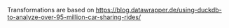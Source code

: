 Transformations are based on https://blog.datawrapper.de/using-duckdb-to-analyze-over-95-million-car-sharing-rides/